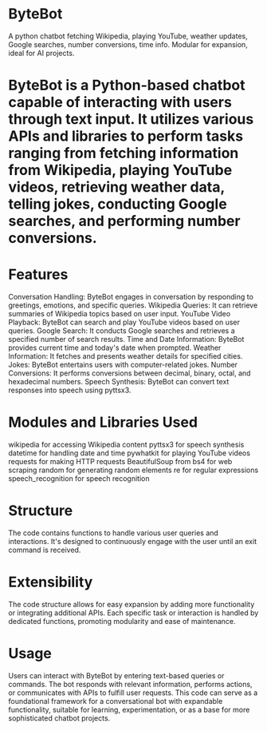 # ByteBot
A python chatbot fetching Wikipedia, playing YouTube, weather updates, Google searches, number conversions, time info. Modular for expansion, ideal for AI projects.

# ByteBot is a Python-based chatbot capable of interacting with users through text input. It utilizes various APIs and libraries to perform tasks ranging from fetching information from Wikipedia, playing YouTube videos, retrieving weather data, telling jokes, conducting Google searches, and performing number conversions.

# Features
Conversation Handling: ByteBot engages in conversation by responding to greetings, emotions, and specific queries.
Wikipedia Queries: It can retrieve summaries of Wikipedia topics based on user input.
YouTube Video Playback: ByteBot can search and play YouTube videos based on user queries.
Google Search: It conducts Google searches and retrieves a specified number of search results.
Time and Date Information: ByteBot provides current time and today's date when prompted.
Weather Information: It fetches and presents weather details for specified cities.
Jokes: ByteBot entertains users with computer-related jokes.
Number Conversions: It performs conversions between decimal, binary, octal, and hexadecimal numbers.
Speech Synthesis: ByteBot can convert text responses into speech using pyttsx3.
# Modules and Libraries Used
wikipedia for accessing Wikipedia content
pyttsx3 for speech synthesis
datetime for handling date and time
pywhatkit for playing YouTube videos
requests for making HTTP requests
BeautifulSoup from bs4 for web scraping
random for generating random elements
re for regular expressions
speech_recognition for speech recognition
# Structure
The code contains functions to handle various user queries and interactions.
It's designed to continuously engage with the user until an exit command is received.
# Extensibility
The code structure allows for easy expansion by adding more functionality or integrating additional APIs.
Each specific task or interaction is handled by dedicated functions, promoting modularity and ease of maintenance.
# Usage
Users can interact with ByteBot by entering text-based queries or commands.
The bot responds with relevant information, performs actions, or communicates with APIs to fulfill user requests.
This code can serve as a foundational framework for a conversational bot with expandable functionality, suitable for learning, experimentation, or as a base for more sophisticated chatbot projects.
